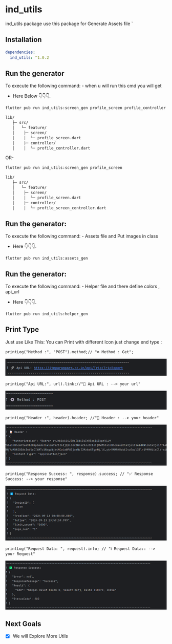 # ind_utils

ind_utils package use this package for Generate Assets file `

## Installation

```yaml
dependencies:
  ind_utils: ^1.0.2
```
## Run the generator
To execute the following command: - when u will run this cmd you will get
- Here Below 👇👇👇.
```
flutter pub run ind_utils:screen_gen profile_screen profile_controller
```
```
lib/
   ├─ src/
   │   └─ feature/
   │    ├─ screen/
   │    │  └─ profile_screen.dart
   │    ├─ controller/
   │    │  └─ profile_controller.dart       
```
OR-

```
flutter pub run ind_utils:screen_gen profile_screen
```
```
lib/
   ├─ src/
   │   └─ feature/
   │    ├─ screen/
   │    │  └─ profile_screen.dart
   │    ├─ controller/
   │    │  └─ profile_screen_controller.dart       
```

## Run the generator:
To execute the following command: -  Assets file and Put images in class
- Here 👇👇👇.
```
flutter pub run ind_utils:assets_gen
```

## Run the generator:
To execute the following command: -  Helper file and there define colors , api_url
- Here 👇👇👇.
```
flutter pub run ind_utils:helper_gen
```

## Print Type
Just use Like This: You can Print with different Icon just change end type :
```
printLog("Method :", "POST").method;// "⚙️ Method : Get";
```

![Image Description](https://raw.githubusercontent.com/adobix/ind_utils/refs/heads/main/img_1.png)
```
printLog("Api URL:", url).link;//"🔗 Api URL : --> your url"
```

![Image Description](https://raw.githubusercontent.com/adobix/ind_utils/refs/heads/main/img_2.png)
```
printLog("Header :", header).header; //"📝 Header : --> your header"
```

![Image Description](https://raw.githubusercontent.com/adobix/ind_utils/refs/heads/main/img_3.png)
```
printLog("Response Success: ", response).success; // "✅ Response Success: --> your response"
```

![Image Description](https://raw.githubusercontent.com/adobix/ind_utils/refs/heads/main/img_4.png)
```
printLog("Request Data: ", request).info; // "ℹ️ Request Data:: --> your Request"
```

![Image Description](https://raw.githubusercontent.com/adobix/ind_utils/refs/heads/main/img_5.png)

## Next Goals

- [x] We will Explore More Utils